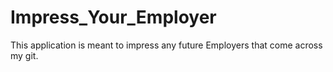 # Impress_Your_Employer
This application is meant to impress any future Employers that come across my git.
